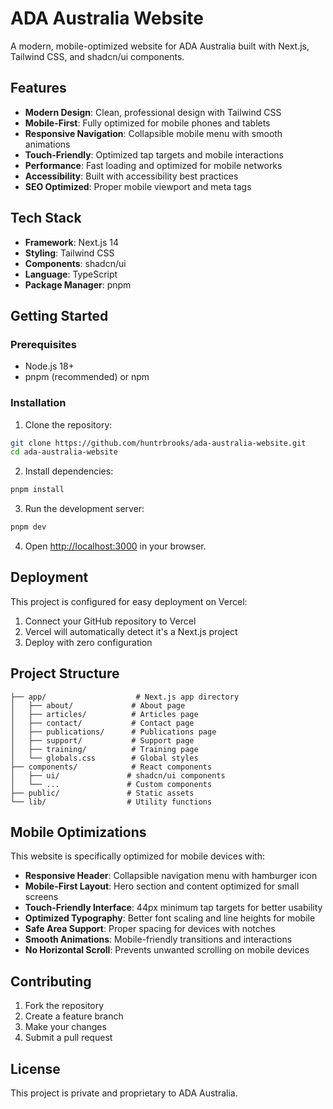 # ADA Australia Website

A modern, mobile-optimized website for ADA Australia built with Next.js, Tailwind CSS, and shadcn/ui components.

## Features

- **Modern Design**: Clean, professional design with Tailwind CSS
- **Mobile-First**: Fully optimized for mobile phones and tablets
- **Responsive Navigation**: Collapsible mobile menu with smooth animations
- **Touch-Friendly**: Optimized tap targets and mobile interactions
- **Performance**: Fast loading and optimized for mobile networks
- **Accessibility**: Built with accessibility best practices
- **SEO Optimized**: Proper mobile viewport and meta tags

## Tech Stack

- **Framework**: Next.js 14
- **Styling**: Tailwind CSS
- **Components**: shadcn/ui
- **Language**: TypeScript
- **Package Manager**: pnpm

## Getting Started

### Prerequisites

- Node.js 18+ 
- pnpm (recommended) or npm

### Installation

1. Clone the repository:
```bash
git clone https://github.com/huntrbrooks/ada-australia-website.git
cd ada-australia-website
```

2. Install dependencies:
```bash
pnpm install
```

3. Run the development server:
```bash
pnpm dev
```

4. Open [http://localhost:3000](http://localhost:3000) in your browser.

## Deployment

This project is configured for easy deployment on Vercel:

1. Connect your GitHub repository to Vercel
2. Vercel will automatically detect it's a Next.js project
3. Deploy with zero configuration

## Project Structure

```
├── app/                    # Next.js app directory
│   ├── about/             # About page
│   ├── articles/          # Articles page
│   ├── contact/           # Contact page
│   ├── publications/      # Publications page
│   ├── support/           # Support page
│   ├── training/          # Training page
│   └── globals.css        # Global styles
├── components/            # React components
│   ├── ui/               # shadcn/ui components
│   └── ...               # Custom components
├── public/               # Static assets
└── lib/                  # Utility functions
```

## Mobile Optimizations

This website is specifically optimized for mobile devices with:

- **Responsive Header**: Collapsible navigation menu with hamburger icon
- **Mobile-First Layout**: Hero section and content optimized for small screens
- **Touch-Friendly Interface**: 44px minimum tap targets for better usability
- **Optimized Typography**: Better font scaling and line heights for mobile
- **Safe Area Support**: Proper spacing for devices with notches
- **Smooth Animations**: Mobile-friendly transitions and interactions
- **No Horizontal Scroll**: Prevents unwanted scrolling on mobile devices

## Contributing

1. Fork the repository
2. Create a feature branch
3. Make your changes
4. Submit a pull request

## License

This project is private and proprietary to ADA Australia.
